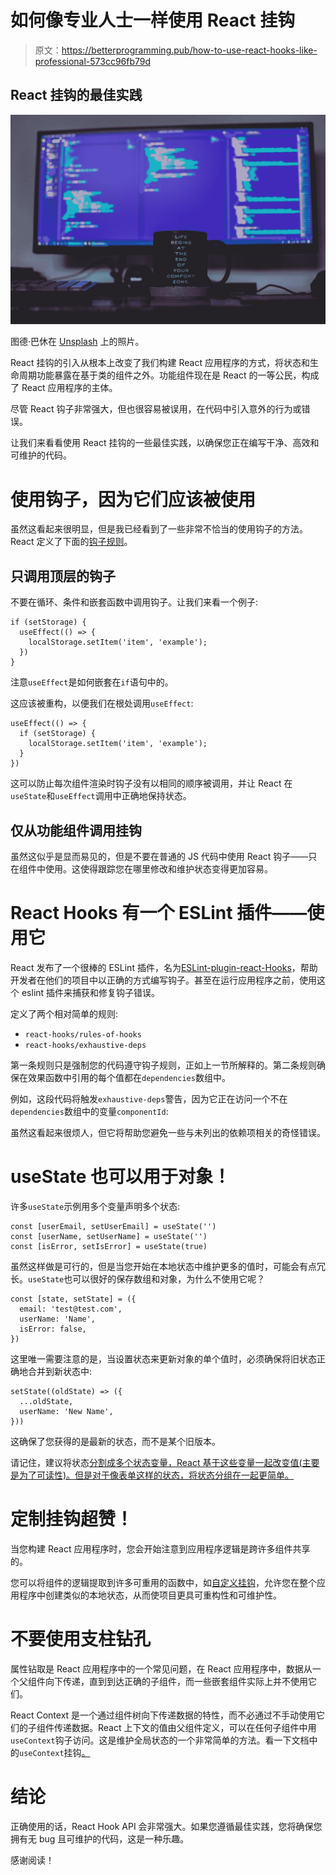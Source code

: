 # 如何像专业人士一样使用 React 挂钩

> 原文：<https://betterprogramming.pub/how-to-use-react-hooks-like-professional-573cc96fb79d>

## React 挂钩的最佳实践

![](img/42e4b2ddff7c4549d55e1ad9f3422860.png)

图德·巴休在 [Unsplash](https://unsplash.com?utm_source=medium&utm_medium=referral) 上的照片。

React 挂钩的引入从根本上改变了我们构建 React 应用程序的方式，将状态和生命周期功能暴露在基于类的组件之外。功能组件现在是 React 的一等公民，构成了 React 应用程序的主体。

尽管 React 钩子非常强大，但也很容易被误用，在代码中引入意外的行为或错误。

让我们来看看使用 React 挂钩的一些最佳实践，以确保您正在编写干净、高效和可维护的代码。

# 使用钩子，因为它们应该被使用

虽然这看起来很明显，但是我已经看到了一些非常不恰当的使用钩子的方法。React 定义了下面的[钩子规则](https://reactjs.org/docs/hooks-rules.html)。

## 只调用顶层的钩子

不要在循环、条件和嵌套函数中调用钩子。让我们来看一个例子:

```
if (setStorage) {
  useEffect(() => {
    localStorage.setItem('item', 'example');
  })
}
```

注意`useEffect`是如何嵌套在`if`语句中的。

这应该被重构，以便我们在根处调用`useEffect`:

```
useEffect(() => {
  if (setStorage) {
    localStorage.setItem('item', 'example');
  }
})
```

这可以防止每次组件渲染时钩子没有以相同的顺序被调用，并让 React 在`useState`和`useEffect`调用中正确地保持状态。

## 仅从功能组件调用挂钩

虽然这似乎是显而易见的，但是不要在普通的 JS 代码中使用 React 钩子——只在组件中使用。这使得跟踪您在哪里修改和维护状态变得更加容易。

# React Hooks 有一个 ESLint 插件——使用它

React 发布了一个很棒的 ESLint 插件，名为[ESLint-plugin-react-Hooks](https://www.npmjs.com/package/eslint-plugin-react-hooks)，帮助开发者在他们的项目中以正确的方式编写钩子。甚至在运行应用程序之前，使用这个 eslint 插件来捕获和修复钩子错误。

定义了两个相对简单的规则:

*   `react-hooks/rules-of-hooks`
*   `react-hooks/exhaustive-deps`

第一条规则只是强制您的代码遵守钩子规则，正如上一节所解释的。第二条规则确保在效果函数中引用的每个值都在`dependencies`数组中。

例如，这段代码将触发`exhaustive-deps`警告，因为它正在访问一个不在`dependencies`数组中的变量`componentId`:

虽然这看起来很烦人，但它将帮助您避免一些与未列出的依赖项相关的奇怪错误。

# useState 也可以用于对象！

许多`useState`示例用多个变量声明多个状态:

```
const [userEmail, setUserEmail] = useState('')
const [userName, setUserName] = useState('')
const [isError, setIsError] = useState(true)
```

虽然这样做是可行的，但是当您开始在本地状态中维护更多的值时，可能会有点冗长。`useState`也可以很好的保存数组和对象，为什么不使用它呢？

```
const [state, setState] = ({
  email: 'test@test.com',
  userName: 'Name',
  isError: false,
})
```

这里唯一需要注意的是，当设置状态来更新对象的单个值时，必须确保将旧状态正确地合并到新状态中:

```
setState((oldState) => ({
  ...oldState,
  userName: 'New Name',
}))
```

这确保了您获得的是最新的状态，而不是某个旧版本。

请记住，建议将状态[分割成多个状态变量，React 基于这些变量一起改变值(主要是为了可读性)。但是对于像表单这样的状态，将状态分组在一起更简单。](https://reactjs.org/docs/hooks-faq.html#should-i-use-one-or-many-state-variables)

# 定制挂钩超赞！

当您构建 React 应用程序时，您会开始注意到应用程序逻辑是跨许多组件共享的。

您可以将组件的逻辑提取到许多可重用的函数中，如[自定义挂钩](https://reactjs.org/docs/hooks-custom.html)，允许您在整个应用程序中创建类似的本地状态，从而使项目更具可重构性和可维护性。

# 不要使用支柱钻孔

属性钻取是 React 应用程序中的一个常见问题，在 React 应用程序中，数据从一个父组件向下传递，直到到达正确的子组件，而一些嵌套组件实际上并不使用它们。

React Context 是一个通过组件树向下传递数据的特性，而不必通过不手动使用它们的子组件传递数据。React 上下文的值由父组件定义，可以在任何子组件中用`useContext`钩子访问。这是维护全局状态的一个非常简单的方法。看一下文档中的`useContext`挂钩[。](https://reactjs.org/docs/hooks-reference.html#usecontext)

# 结论

正确使用的话，React Hook API 会非常强大。如果您遵循最佳实践，您将确保您拥有无 bug 且可维护的代码，这是一种乐趣。

感谢阅读！